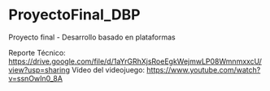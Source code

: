 # ProyectoFinal_DBP
Proyecto final - Desarrollo basado en plataformas

Reporte Técnico: https://drive.google.com/file/d/1aYrGRhXjsRoeEgkWejmwLP08WmnmxxcU/view?usp=sharing
Vídeo del videojuego: https://www.youtube.com/watch?v=ssnOwIn0_8A
